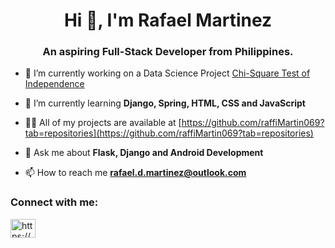 <h1 align="center">Hi 👋, I'm Rafael Martinez</h1>
<h3 align="center">An aspiring Full-Stack Developer from Philippines.</h3>

- 🔭 I’m currently working on a Data Science Project [Chi-Square Test of Independence](https://github.com/raffiMartin069/Chi-Square-GUI)

- 🌱 I’m currently learning **Django, Spring, HTML, CSS and JavaScript**

- 👨‍💻 All of my projects are available at [https://github.com/raffiMartin069?tab=repositories](https://github.com/raffiMartin069?tab=repositories)

- 💬 Ask me about **Flask, Django and Android Development**

- 📫 How to reach me **rafael.d.martinez@outlook.com**

<h3 align="left">Connect with me:</h3>
<p align="left">
<a href="https://linkedin.com/in/https://www.linkedin.com/in/martinez-rafael/" target="blank"><img align="center" src="https://raw.githubusercontent.com/rahuldkjain/github-profile-readme-generator/master/src/images/icons/Social/linked-in-alt.svg" alt="https://www.linkedin.com/in/martinez-rafael/" height="30" width="40" /></a>
</p>


